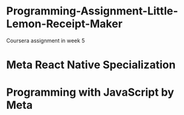 # Programming-Assignment-Little-Lemon-Receipt-Maker
Coursera assignment in week 5
# Meta React Native Specialization
# Programming with JavaScript by Meta
